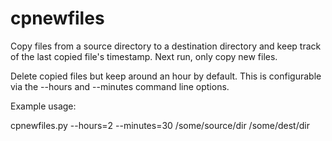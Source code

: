 cpnewfiles
==========

Copy files from a source directory to a destination directory and keep track of the last copied file's timestamp. Next run, only copy new files.

Delete copied files but keep around an hour by default.  This is configurable
via the --hours and --minutes command line options.

Example usage:

cpnewfiles.py --hours=2 --minutes=30 /some/source/dir /some/dest/dir
